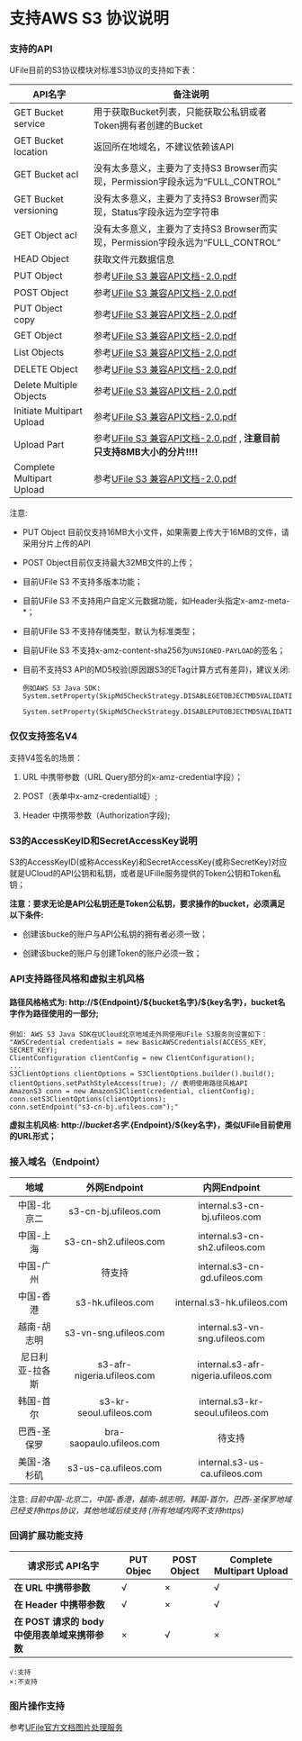 

# 支持AWS S3 协议说明

### 支持的API

UFile目前的S3协议模块对标准S3协议的支持如下表：

| **API名字**                 | **备注说明**                                 |
| ------------------------- | ---------------------------------------- |
| GET Bucket service        | 用于获取Bucket列表，只能获取公私钥或者Token拥有者创建的Bucket  |
| GET Bucket location       | 返回所在地域名，不建议依赖该API                        |
| GET Bucket acl            | 没有太多意义，主要为了支持S3 Browser而实现，Permission字段永远为“FULL_CONTROL” |
| GET Bucket versioning     | 没有太多意义，主要为了支持S3 Browser而实现，Status字段永远为空字符串 |
| GET Object acl            | 没有太多意义，主要为了支持S3 Browser而实现，Permission字段永远为“FULL_CONTROL” |
| HEAD Object               | 获取文件元数据信息                                |
| PUT Object                | 参考[UFile S3 兼容API文档-2.0.pdf](http://ufile-release.cn-bj.ufileos.com/UFile%E5%85%BC%E5%AE%B9S3%20API%20-%202.0.pdf) |
| POST Object               | 参考[UFile S3 兼容API文档-2.0.pdf](http://ufile-release.cn-bj.ufileos.com/UFile%E5%85%BC%E5%AE%B9S3%20API%20-%202.0.pdf) |
| PUT Object copy           | 参考[UFile S3 兼容API文档-2.0.pdf](http://ufile-release.cn-bj.ufileos.com/UFile%E5%85%BC%E5%AE%B9S3%20API%20-%202.0.pdf) |
| GET Object                | 参考[UFile S3 兼容API文档-2.0.pdf](http://ufile-release.cn-bj.ufileos.com/UFile%E5%85%BC%E5%AE%B9S3%20API%20-%202.0.pdf) |
| List Objects              | 参考[UFile S3 兼容API文档-2.0.pdf](http://ufile-release.cn-bj.ufileos.com/UFile%E5%85%BC%E5%AE%B9S3%20API%20-%202.0.pdf) |
| DELETE Object             | 参考[UFile S3 兼容API文档-2.0.pdf](http://ufile-release.cn-bj.ufileos.com/UFile%E5%85%BC%E5%AE%B9S3%20API%20-%202.0.pdf) |
| Delete Multiple Objects   | 参考[UFile S3 兼容API文档-2.0.pdf](http://ufile-release.cn-bj.ufileos.com/UFile%E5%85%BC%E5%AE%B9S3%20API%20-%202.0.pdf) |
| Initiate Multipart Upload | 参考[UFile S3 兼容API文档-2.0.pdf](http://ufile-release.cn-bj.ufileos.com/UFile%E5%85%BC%E5%AE%B9S3%20API%20-%202.0.pdf) |
| Upload Part               | 参考[UFile S3 兼容API文档-2.0.pdf](http://ufile-release.cn-bj.ufileos.com/UFile%E5%85%BC%E5%AE%B9S3%20API%20-%202.0.pdf) , **注意目前只支持8MB大小的分片!!!!** |
| Complete Multipart Upload | 参考[UFile S3 兼容API文档-2.0.pdf](http://ufile-release.cn-bj.ufileos.com/UFile%E5%85%BC%E5%AE%B9S3%20API%20-%202.0.pdf) |

注意:

* PUT Object 目前仅支持16MB大小文件，如果需要上传大于16MB的文件，请采用分片上传的API

* POST Object目前仅支持最大32MB文件的上传；

* 目前UFile S3 不支持多版本功能；

* 目前UFile S3 不支持用户自定义元数据功能，如Header头指定x-amz-meta-*；

* 目前UFile S3 不支持存储类型，默认为标准类型；

* 目前UFile S3 不支持x-amz-content-sha256为`UNSIGNED-PAYLOAD`的签名；

* 目前不支持S3 API的MD5校验(原因跟S3的ETag计算方式有差异)，建议关闭:

      例如AWS S3 Java SDK:
      System.setProperty(SkipMd5CheckStrategy.DISABLEGETOBJECTMD5VALIDATION_PROPERTY,"");
      
      System.setProperty(SkipMd5CheckStrategy.DISABLEPUTOBJECTMD5VALIDATION_PROPERTY,"");

### 仅仅支持签名V4

支持V4签名的场景：

1. URL 中携带参数（URL Query部分的x-amz-credential字段）；

2. POST（表单中x-amz-credential域）;

3. Header 中携带参数（Authorization字段);

### S3的AccessKeyID和SecretAccessKey说明

S3的AccessKeyID(或称AccessKey)和SecretAccessKey(或称SecretKey)对应就是UCloud的API公钥和私钥，或者是UFille服务提供的Token公钥和Token私钥；

**注意：要求无论是API公私钥还是Token公私钥，要求操作的bucket，必须满足以下条件:**

* 创建该bucke的账户与API公私钥的拥有者必须一致；

* 创建该bucke的账户与创建Token的账户必须一致；

### API支持路径风格和虚拟主机风格

#### 路径风格格式为: http://\${Endpoint}/\${bucket名字}/\${key名字}，bucket名字作为路径使用的一部分;

    例如: AWS S3 Java SDK在UCloud北京地域走外网使用UFile S3服务则设置如下：  
    "AWSCredential credentials = new BasicAWSCredentials(ACCESS_KEY,
    SECRET_KEY);  
    ClientConfiguration clientConfig = new ClientConfiguration();  
    ...  
    S3ClientOptions clientOptions = S3ClientOptions.builder().build();  
    clientOptions.setPathStyleAccess(true); // 表明使用路径风格API  
    AmazonS3 conn = new AmazonS3Client(credential, clientConfig);  
    conn.setS3ClientOptions(clientOptions);  
    conn.setEndpoint("s3-cn-bj.ufileos.com");"

**虚拟主机风格: http://${bucket名字}.${Endpoint}/${key名字}，类似UFile目前使用的URL形式；**

### 接入域名（Endpoint）

|    地域    |         外网Endpoint         |             内网Endpoint              |
| :------: | :------------------------: | :---------------------------------: |
|  中国-北京二  |    s3-cn-bj.ufileos.com    |    internal.s3-cn-bj.ufileos.com    |
|  中国-上海   |   s3-cn-sh2.ufileos.com    |   internal.s3-cn-sh2.ufileos.com    |
|  中国-广州   |            待支持             |    internal.s3-cn-gd.ufileos.com    |
|  中国-香港   |     s3-hk.ufileos.com      |     internal.s3-hk.ufileos.com      |
|  越南-胡志明  |   s3-vn-sng.ufileos.com    |   internal.s3-vn-sng.ufileos.com    |
| 尼日利亚-拉各斯 | s3-afr-nigeria.ufileos.com | internal.s3-afr-nigeria.ufileos.com |
|  韩国-首尔   |  s3-kr-seoul.ufileos.com   |  internal.s3-kr-seoul.ufileos.com   |
|  巴西-圣保罗  |  bra-saopaulo.ufileos.com  |                 待支持                 |
|  美国-洛杉矶  |    s3-us-ca.ufileos.com    |    internal.s3-us-ca.ufileos.com    |

注意: *目前中国-北京二，中国-香港，越南-胡志明，韩国-首尔，巴西-圣保罗地域已经支持https协议，其他地域后续支持 (所有地域内网不支持https)*

### 回调扩展功能支持

| **请求形式 API名字**                  | **PUT Objec** | **POST Object** | **Complete Multipart Upload** |
| ------------------------------- | ------------- | --------------- | ----------------------------- |
| **在 URL 中携带参数**                 | √             | ×               | √                             |
| **在 Header 中携带参数**              | √             | ×               | √                             |
| **在 POST 请求的 body 中使用表单域来携带参数** | ×             | √               | ×                             |

    √:支持
    ×:不支持

### 图片操作支持

参考[UFile官方文档图片处理服务](https://docs.ucloud.cn/ufile/service/pic)


